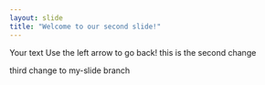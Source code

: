 ```yaml
---
layout: slide
title: "Welcome to our second slide!"
---
```

Your text
Use the left arrow to go back!
 this is the second change

third change to my-slide branch



